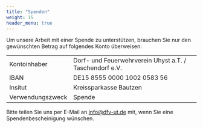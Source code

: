 ```yaml
---
title: "Spenden"
weight: 15
header_menu: true
---
```


Um unsere Arbeit mit einer Spende zu unterstützen, brauchen Sie nur den gewünschten Betrag auf folgendes Konto überweisen:

|   |   |
|---|---|
| Kontoinhaber | Dorf- und Feuerwehrverein Uhyst a.T. / Taschendorf e.V. |
| IBAN | DE15 8555 0000 1002 0583 56 |
| Insitut | Kreissparkasse Bautzen |
| Verwendungszweck | Spende |

Bitte teilen Sie uns per E-Mail an <info@dfv-ut.de> mit, wenn Sie eine Spendenbescheinigung wünschen.
